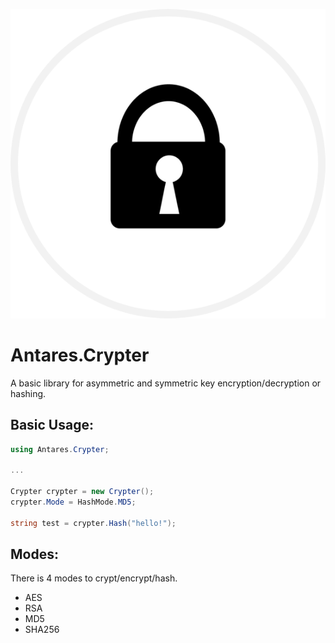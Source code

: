[<img src="icon.png">](https://github.com/fikret0/Antares.Crypter/)
# Antares.Crypter
 A basic library for asymmetric and symmetric key encryption/decryption or hashing.

## Basic Usage:

```cs
using Antares.Crypter;

...

Crypter crypter = new Crypter();
crypter.Mode = HashMode.MD5;

string test = crypter.Hash("hello!");
```

## Modes:

There is 4 modes to crypt/encrypt/hash.

- AES
- RSA
- MD5
- SHA256

